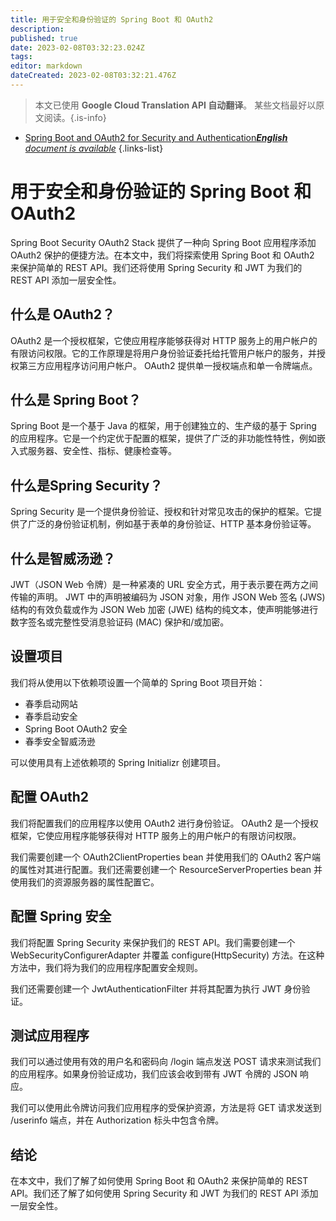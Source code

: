 ```yaml
---
title: 用于安全和身份验证的 Spring Boot 和 OAuth2
description: 
published: true
date: 2023-02-08T03:32:23.024Z
tags: 
editor: markdown
dateCreated: 2023-02-08T03:32:21.476Z
---
```


> 本文已使用 **Google Cloud Translation API 自动翻译**。
某些文档最好以原文阅读。{.is-info}



- [Spring Boot and OAuth2 for Security and Authentication***English** document is available*](/en/Knowledge-base/Spring-Boot/spring-boot-and-oauth2-for-security-and-authentication)
{.links-list}


# 用于安全和身份验证的 Spring Boot 和 OAuth2

Spring Boot Security OAuth2 Stack 提供了一种向 Spring Boot 应用程序添加 OAuth2 保护的便捷方法。在本文中，我们将探索使用 Spring Boot 和 OAuth2 来保护简单的 REST API。我们还将使用 Spring Security 和 JWT 为我们的 REST API 添加一层安全性。

## 什么是 OAuth2？

OAuth2 是一个授权框架，它使应用程序能够获得对 HTTP 服务上的用户帐户的有限访问权限。它的工作原理是将用户身份验证委托给托管用户帐户的服务，并授权第三方应用程序访问用户帐户。 OAuth2 提供单一授权端点和单一令牌端点。

## 什么是 Spring Boot？

Spring Boot 是一个基于 Java 的框架，用于创建独立的、生产级的基于 Spring 的应用程序。它是一个约定优于配置的框架，提供了广泛的非功能性特性，例如嵌入式服务器、安全性、指标、健康检查等。

## 什么是Spring Security？

Spring Security 是一个提供身份验证、授权和针对常见攻击的保护的框架。它提供了广泛的身份验证机制，例如基于表单的身份验证、HTTP 基本身份验证等。

## 什么是智威汤逊？

JWT（JSON Web 令牌）是一种紧凑的 URL 安全方式，用于表示要在两方之间传输的声明。 JWT 中的声明被编码为 JSON 对象，用作 JSON Web 签名 (JWS) 结构的有效负载或作为 JSON Web 加密 (JWE) 结构的纯文本，使声明能够进行数字签名或完整性受消息验证码 (MAC) 保护和/或加密。

## 设置项目

我们将从使用以下依赖项设置一个简单的 Spring Boot 项目开始：

- 春季启动网站
- 春季启动安全
- Spring Boot OAuth2 安全
- 春季安全智威汤逊

可以使用具有上述依赖项的 Spring Initializr 创建项目。

## 配置 OAuth2

我们将配置我们的应用程序以使用 OAuth2 进行身份验证。 OAuth2 是一个授权框架，它使应用程序能够获得对 HTTP 服务上的用户帐户的有限访问权限。

我们需要创建一个 OAuth2ClientProperties bean 并使用我们的 OAuth2 客户端的属性对其进行配置。我们还需要创建一个 ResourceServerProperties bean 并使用我们的资源服务器的属性配置它。

## 配置 Spring 安全

我们将配置 Spring Security 来保护我们的 REST API。我们需要创建一个 WebSecurityConfigurerAdapter 并覆盖 configure(HttpSecurity) 方法。在这种方法中，我们将为我们的应用程序配置安全规则。

我们还需要创建一个 JwtAuthenticationFilter 并将其配置为执行 JWT 身份验证。

## 测试应用程序

我们可以通过使用有效的用户名和密码向 /login 端点发送 POST 请求来测试我们的应用程序。如果身份验证成功，我们应该会收到带有 JWT 令牌的 JSON 响应。

我们可以使用此令牌访问我们应用程序的受保护资源，方法是将 GET 请求发送到 /userinfo 端点，并在 Authorization 标头中包含令牌。

## 结论

在本文中，我们了解了如何使用 Spring Boot 和 OAuth2 来保护简单的 REST API。我们还了解了如何使用 Spring Security 和 JWT 为我们的 REST API 添加一层安全性。
